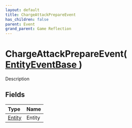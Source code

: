 ```yaml
---
layout: default
title: ChargeAttackPrepareEvent
has_children: false
parent: Event
grand_parent: Game Reflection
---
```

# ChargeAttackPrepareEvent( [ EntityEventBase ](/riftbreaker-wiki/docs/game-reflection/events/entity_event_base/) )
Description 

## Fields

| Type | Name |
|:----------|:--------------|
| [Entity](/riftbreaker-wiki/docs/game-reflection/classes/entity/) | Entity |

